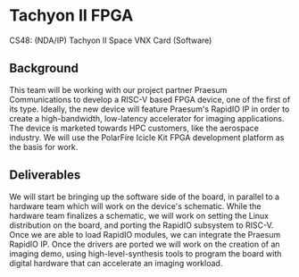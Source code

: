 # Tachyon II FPGA
CS48: (NDA/IP) Tachyon II Space VNX Card (Software)

## Background
This team will be working with our project partner Praesum Communications to develop a RISC-V based FPGA device, one of the first of its type. Ideally, the new device will feature Praesum's RapidIO IP in order to create a high-bandwidth, low-latency accelerator for imaging applications. The device is marketed towards HPC customers, like the aerospace industry. We will use the PolarFire Icicle Kit FPGA development platform as the basis for work.

## Deliverables
We will start be bringing up the software side of the board, in parallel to a hardware team which will work on the device's schematic. While the hardware team finalizes a schematic, we will work on setting the Linux distribution on the board, and porting the RapidIO subsystem to RISC-V. Once we are able to load RapidIO modules, we can integrate the Praesum RapidIO IP. Once the drivers are ported we will work on the creation of an imaging demo, using high-level-synthesis tools to program the board with digital hardware that can accelerate an imaging workload.
